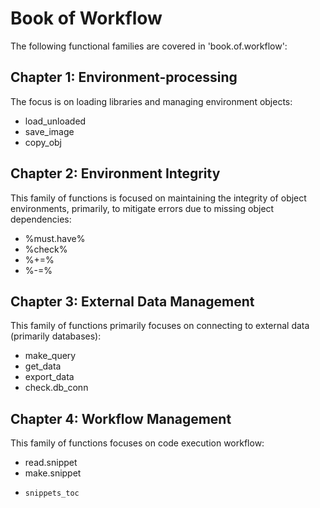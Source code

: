 # Book of Workflow

The following functional families are covered in 'book.of.workflow':

## Chapter 1: Environment-processing

The focus is on loading libraries and managing environment objects:

-   load_unloaded
-   save_image
-   copy_obj

## Chapter 2: Environment Integrity

This family of functions is focused on maintaining the integrity of object environments, primarily, to mitigate errors due to missing object dependencies:

-   %must.have%
-   %check%
-   %+=%
-   %-=%

## Chapter 3: External Data Management

This family of functions primarily focuses on connecting to external data (primarily databases):

-   make_query
-   get_data
-   export_data
-   check.db_conn

## Chapter 4: Workflow Management

This family of functions focuses on code execution workflow:

-   read.snippet
-   make.snippet
-	  snippets_toc

